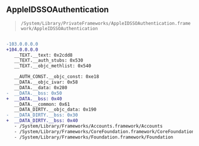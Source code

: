 ## AppleIDSSOAuthentication

> `/System/Library/PrivateFrameworks/AppleIDSSOAuthentication.framework/AppleIDSSOAuthentication`

```diff

-103.0.0.0.0
+104.0.0.0.0
   __TEXT.__text: 0x2cdd8
   __TEXT.__auth_stubs: 0x530
   __TEXT.__objc_methlist: 0x540

   __AUTH_CONST.__objc_const: 0xe18
   __DATA.__objc_ivar: 0x58
   __DATA.__data: 0x280
-  __DATA.__bss: 0x50
+  __DATA.__bss: 0x40
   __DATA.__common: 0x61
   __DATA_DIRTY.__objc_data: 0x190
-  __DATA_DIRTY.__bss: 0x30
+  __DATA_DIRTY.__bss: 0x40
   - /System/Library/Frameworks/Accounts.framework/Accounts
   - /System/Library/Frameworks/CoreFoundation.framework/CoreFoundation
   - /System/Library/Frameworks/Foundation.framework/Foundation

```
